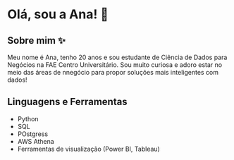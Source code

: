 # Olá, sou a Ana! 👋

## Sobre mim ✨
Meu nome é Ana, tenho 20 anos e sou estudante de Ciência de Dados para Negócios na FAE Centro Universitário. Sou muito curiosa e adoro estar no meio das áreas de nnegócio para propor soluções mais inteligentes com dados!


## Linguagens e Ferramentas
- Python
- SQL
- POstgress
- AWS Athena
- Ferramentas de visualização (Power BI, Tableau)
